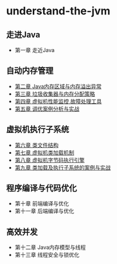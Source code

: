 # understand-the-jvm

## 走进Java

- 第一章 走近Java

## 自动内存管理

- [第二章 Java内存区域与内存溢出异常](auto-memory-manage/src/chapter2.md)
- [第三章 垃圾收集器与内存分配策略](auto-memory-manage/src/chapter3.md)
- [第四章 虚拟机性能监控,故障处理工具](auto-memory-manage/src/chapter4.md)
- [第五章 调优案例分析与实战](auto-memory-manage/src/chapter5.md)

## 虚拟机执行子系统

- [第六章 类文件结构](vm-execution-subsystem/src/chapter6.md)
- [第七章 虚拟机类加载机制](vm-execution-subsystem/src/chapter7.md)
- [第八章 虚拟机字节码执行引擎](vm-execution-subsystem/src/chapter8.md)
- [第九章 类加载及执行子系统的案例与实战](vm-execution-subsystem/src/chapter9.md)

## 程序编译与代码优化

- 第十章 前端编译与优化
- 第十一章 后端编译与优化

## 高效并发

- 第十二章 Java内存模型与线程
- 第十三章 线程安全与锁优化

